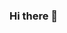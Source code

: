 ### Hi there 👋

<!--
**kellynlee/kellynlee** is a ✨ _special_ ✨ repository because its `README.md` (this file) appears on your GitHub profile.

Here are some ideas to get you started:

- 🔭 I’m currently a master student from University of Melbourne, undertaking Information Technology.
- 🤔 I’m looking for help with ...
- 💬 My [LinkedIn](https://www.linkedin.com/in/beier-li-4bb270135/).
- 📫 How to reach me: kellynlee0011@outlook.com
- 🔍 [Resume]()
-->
